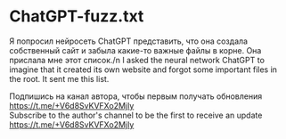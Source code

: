 # ChatGPT-fuzz.txt

Я попросил нейросеть ChatGPT представить, что она создала собственный сайт и забыла какие-то важные файлы в корне. Она прислала мне этот список./n
I asked the neural network ChatGPT to imagine that it created its own website and forgot some important files in the root. It sent me this list.

Подпишись на канал автора, чтобы первым получать обновления https://t.me/+V6d8SvKVFXo2MjIy <br>
Subscribe to the author's channel to be the first to receive an update https://t.me/+V6d8SvKVFXo2MjIy
